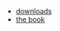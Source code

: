 - [downloads](https://pragprog.com/downloads/2122304)
- [the book](https://pragprog.com/book/phoenix14/programming-phoenix-1-4)
